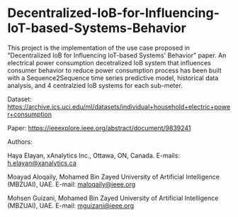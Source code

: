 # Decentralized-IoB-for-Influencing-IoT-based-Systems-Behavior


This project is the implementation of the use case proposed in "Decentralized IoB for Influencing IoT-based Systems' Behavior" paper. An electrical power consumption decetralized IoB system that influences consumer behavior to reduce power consumption process has been built with a Sequence2Sequence time series predictive model, historical data analysis, and 4 centralzied IoB systems for each sub-meter.

Dataset: https://archive.ics.uci.edu/ml/datasets/individual+household+electric+power+consumption

Paper: https://ieeexplore.ieee.org/abstract/document/9839241

Authors:

Haya Elayan, xAnalytics Inc., Ottawa, ON, Canada. E-mails: h.elayan@xanalytics.ca

Moayad Aloqaily, Mohamed Bin Zayed University of Artificial Intelligence (MBZUAI), UAE. E-mail: maloqaily@ieee.org

Mohsen Guizani, Mohamed Bin Zayed University of Artificial Intelligence (MBZUAI), UAE. E-mail: mguizani@ieee.org
